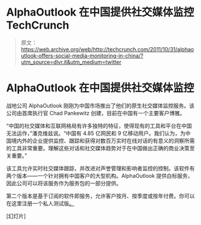 # AlphaOutlook 在中国提供社交媒体监控 TechCrunch

> 原文：<https://web.archive.org/web/http://techcrunch.com/2011/10/31/alphaoutlook-offers-social-media-monitoring-in-china/?utm_source=dlvr.it&utm_medium=twitter>

# AlphaOutlook 在中国提供社交媒体监控

战地公司 AlphaOutlook 刚刚为中国市场推出了他们的原生社交媒体监控服务。该公司由首席执行官 Chad Pankewitz 创建，目前在中国有一个主要客户博雅。

“中国的社交媒体和互联网格局有许多独特的特征，使得现有的工具和平台在中国无法运作，”潘克维兹说。“中国有 4.85 亿网民和 9 亿移动用户。我们认为，为中国境内外的企业提供监控、跟踪和获得对数百万实时在线对话的有意义的洞察所需的工具非常重要。理解这些对话和社交媒体趋势对于在中国做出正确的商业决策至关重要。”

该工具允许实时社交媒体跟踪，并改进对声誉管理和影响者监控的控制。该软件有两个版本——一个针对拥有中国客户的大型机构。AlphaOutlook 提供白标服务，因此公司可以将该服务作为服务包的一部分提供。

第二个版本是基于订阅的软件即服务，允许客户按月、按季度或按年付费。你可以在这里注册一个私人测试版[。](https://web.archive.org/web/20230205013556/http://alphaoutlook.com/)

[幻灯片]